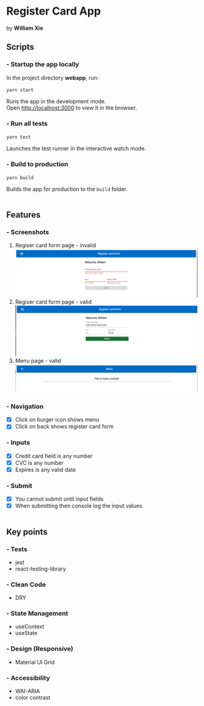 # Register Card App
 by **William Xie**

## **Scripts**

### - Startup the app locally

In the project directory **webapp**, run:

`yarn start`

Runs the app in the development mode.\
Open [http://localhost:3000](http://localhost:3000) to view it in the browser.

### - Run all tests

 `yarn test`

Launches the test runner in the interactive watch mode.

### - Build to production

`yarn build`

Builds the app for production to the `build` folder.\
&nbsp;

## **Features**
### - Screenshots
1. Regiser card form page - invalid
![RegisterCardForm Invalid](src/static/RegisterCardForm-Invalid.png)
2. Regiser card form page - valid
![RegisterCardForm Invalid](src/static/RegisterCardForm-Valid.png)
3. Menu page - valid
![RegisterCardForm Invalid](src/static/Menu.png)

### - Navigation
- [x] Click on burger icon shows menu
- [x] Click on back shows register card form 

### - Inputs
- [x] Credit card field is any number
- [x] CVC is any number
- [x] Expires is any valid date

### - Submit
- [x] You cannot submit until input fields
- [x] When submitting then console log the input values  
&nbsp;

## **Key** **points**
### - Tests
- jest
- react-testing-library
  
### - Clean Code
- DRY

### - State Management
- useContext
- useState
  
### - Design (Responsive)
- Material UI Grid
  
### - Accessibility
- WAI-ARIA
- color contrast

